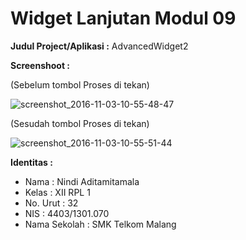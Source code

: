 # Widget Lanjutan Modul 09

**Judul Project/Aplikasi :** AdvancedWidget2

**Screenshoot :**

(Sebelum tombol Proses di tekan)

![screenshot_2016-11-03-10-55-48-47](https://cloud.githubusercontent.com/assets/22679392/19970770/97d4d63c-a20f-11e6-9657-daccb98dd2d2.png)

(Sesudah tombol Proses di tekan)

![screenshot_2016-11-03-10-55-51-44](https://cloud.githubusercontent.com/assets/22679392/19970793/a6fdb3b8-a20f-11e6-81e5-5e27693f55fa.png)

**Identitas :**
* Nama : Nindi Aditamitamala
* Kelas : XII RPL 1
* No. Urut : 32
* NIS : 4403/1301.070
* Nama Sekolah : SMK Telkom Malang
